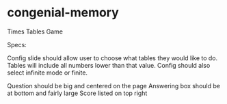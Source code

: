 # congenial-memory
Times Tables Game

Specs:

Config slide should allow user to choose what tables they would like to do. Tables will include all numbers lower than that value.
Config should also select infinite mode or finite.

Question should be big and centered on the page
Answering box should be at bottom and fairly large
Score listed on top right

